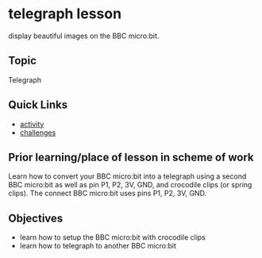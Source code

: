 # telegraph lesson

display beautiful images on the BBC micro:bit.

## Topic

Telegraph

## Quick Links

* [activity](/lessons/telegraph/activity)
* [challenges](/lessons/telegraph/challenges)


## Prior learning/place of lesson in scheme of work

Learn how to convert your BBC micro:bit into a telegraph using a second BBC micro:bit as well as pin P1, P2, 3V, GND, 
and crocodile clips (or spring clips). The connect BBC micro:bit uses pins P1, P2, 3V, GND.

## Objectives

* learn how to setup the BBC micro:bit with crocodile clips
* learn how to telegraph to another BBC micro:bit

